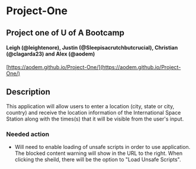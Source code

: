# Project-One
## Project one of U of A Bootcamp

#### Leigh (@leightenore), Justin (@Sleepisacrutchbutcrucial), Christian (@clagarda23) and Alex (@aodem)

[https://aodem.github.io/Project-One/](https://aodem.github.io/Project-One/)

## Description 

This application will allow users to enter a location (city, state or city, country) and receive the location information of the International Space Station along with the times(s) that it will be visible from the user's input. 

### Needed action

- Will need to enable loading of unsafe scripts in order to use application. The blocked content warning will show in the URL to the right. When clicking the sheild, there will be the option to "Load Unsafe Scripts". 

